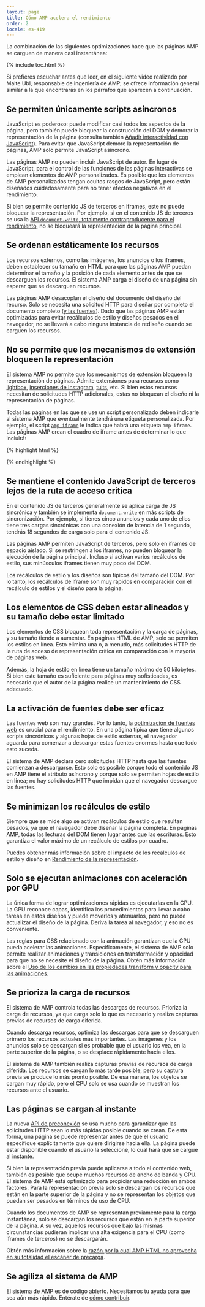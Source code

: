 ```yaml
---
layout: page
title: Cómo AMP acelera el rendimiento
order: 2
locale: es-419
---
```


La combinación de las siguientes optimizaciones hace que las páginas AMP se carguen de manera casi instantánea:

{% include toc.html %}

Si prefieres escuchar antes que leer, en el siguiente video realizado por Malte Ubl, responsable de ingeniería de AMP, se ofrece información general similar a la que encontrarás en los párrafos que aparecen a continuación.

<amp-youtube
    data-videoid="hVRkG1CQScA"
    layout="responsive"
    width="480" height="270">
</amp-youtube>

## Se permiten únicamente scripts asíncronos

JavaScript es poderoso:
puede modificar casi todos los aspectos de la página,
pero también puede bloquear la construcción del DOM y demorar la representación de la página
(consulta también [Añadir interactividad con JavaScript](https://developers.google.com/web/fundamentals/performance/critical-rendering-path/adding-interactivity-with-javascript)).
Para evitar que JavaScript demore la representación de páginas,
AMP solo permite JavaScript asíncrono. 

Las páginas AMP no pueden incluir JavaScript de autor.
En lugar de JavaScript,
para el control de las funciones de las páginas interactivas se emplean elementos de AMP personalizados.
Es posible que los elementos de AMP personalizados tengan ocultos rasgos de JavaScript,
pero están diseñados cuidadosamente para no tener efectos negativos en el rendimiento.

Si bien se permite contenido JS de terceros en iframes,
este no puede bloquear la representación.
Por ejemplo, si en el contenido JS de terceros se usa la
[API `document.write`, totalmente contraproducente para el rendimiento](http://www.stevesouders.com/blog/2012/04/10/dont-docwrite-scripts/),
no se bloqueará la representación de la página principal.

## Se ordenan estáticamente los recursos

Los recursos externos, como las imágenes, los anuncios o los iframes, deben establecer su tamaño en HTML
para que las páginas AMP puedan determinar el tamaño y la posición de cada elemento antes de que se descarguen los recursos.
El sistema AMP carga el diseño de una página sin esperar que se descarguen recursos.

Las páginas AMP desacoplan el diseño del documento del diseño del recurso.
Solo se necesita una solicitud HTTP para diseñar por completo el documento completo
([y las fuentes](#font-triggering-must-be-efficient)).
Dado que las páginas AMP están optimizadas para evitar recálculos de estilo y diseños pesados en el navegador,
no se llevará a cabo ninguna instancia de rediseño cuando se carguen los recursos.

## No se permite que los mecanismos de extensión bloqueen la representación

El sistema AMP no permite que los mecanismos de extensión bloqueen la representación de páginas.
Admite extensiones para recursos como
[lightbox](/docs/reference/extended/amp-lightbox.html),
[inserciones de Instagram](/docs/reference/extended/amp-instagram.html),
[tuits](/docs/reference/extended/amp-twitter.html), etc.
Si bien estos recursos necesitan de solicitudes HTTP adicionales,
estas no bloquean el diseño ni la representación de páginas. 

Todas las páginas en las que se use un script personalizado deben indicarle al sistema AMP
que eventualmente tendrá una etiqueta personalizada.
Por ejemplo, el script [`amp-iframe`](/docs/reference/extended/amp-iframe.html)
le indica que habrá una etiqueta `amp-iframe`.
Las páginas AMP crean el cuadro de iframe antes de determinar lo que incluirá: 

{% highlight html %}
<script async custom-element="amp-iframe" src="https://cdn.ampproject.org/v0/amp-youtube-0.1.js"></script>
{% endhighlight %}

## Se mantiene el contenido JavaScript de terceros lejos de la ruta de acceso crítica

En el contenido JS de terceros generalmente se aplica carga de JS sincrónica y
también se implementa `document.write` en más scripts de sincronización.
Por ejemplo, si tienes cinco anuncios y cada uno de ellos tiene tres cargas sincrónicas
con una conexión de latencia de 1 segundo,
tendrás 18 segundos de carga solo para el contenido JS. 

Las páginas AMP permiten JavaScript de terceros, pero solo en iframes de espacio aislado.
Si se restringen a los iframes, no pueden bloquear la ejecución de la página principal.
Incluso si activan varios recálculos de estilo,
sus minúsculos iframes tienen muy poco del DOM. 

Los recálculos de estilo y los diseños son típicos del tamaño del DOM.
Por lo tanto, los recálculos de iframe son muy rápidos en comparación
con el recálculo de estilos y el diseño para la página.

## Los elementos de CSS deben estar alineados y su tamaño debe estar limitado

Los elementos de CSS bloquean toda representación y la carga de páginas, y su tamaño tiende a aumentar.
En páginas HTML de AMP, solo se permiten los estilos en línea.
Esto elimina una o, a menudo, más solicitudes HTTP de la ruta de acceso de representación crítica
en comparación con la mayoría de páginas web.

Además, la hoja de estilo en línea tiene un tamaño máximo de 50 kilobytes.
Si bien este tamaño es suficiente para páginas muy sofisticadas,
es necesario que el autor de la página realice un mantenimiento de CSS adecuado.

## La activación de fuentes debe ser eficaz

Las fuentes web son muy grandes. Por lo tanto, la 
[optimización de fuentes web](https://developers.google.com/web/fundamentals/performance/optimizing-content-efficiency/webfont-optimization)
es crucial para el rendimiento.
En una página típica que tiene algunos scripts sincrónicos y algunas hojas de estilo externas,
el navegador aguarda para comenzar a descargar estas fuentes enormes hasta que todo esto suceda.

El sistema de AMP declara cero solicitudes HTTP hasta que las fuentes comienzan a descargarse.
Esto solo es posible porque todo el contenido JS en AMP tiene el atributo asíncrono
y porque solo se permiten hojas de estilo en línea;
no hay solicitudes HTTP que impidan que el navegador descargue las fuentes.

## Se minimizan los recálculos de estilo

Siempre que se mide algo se activan recálculos de estilo que resultan pesados,
ya que el navegador debe diseñar la página completa.
En páginas AMP, todas las lecturas del DOM tienen lugar antes que las escrituras.
Esto garantiza el valor máximo de un recálculo de estilos por cuadro.

Puedes obtener más información sobre el impacto de los recálculos de estilo y diseño en
[Rendimiento de la representación](https://developers.google.com/web/fundamentals/performance/rendering/).

## Solo se ejecutan animaciones con aceleración por GPU

La única forma de lograr optimizaciones rápidas es ejecutarlas en la GPU.
La GPU reconoce capas, identifica los procedimientos para llevar a cabo tareas en estos diseños
y puede moverlos y atenuarlos, pero no puede actualizar el diseño de la página.
Deriva la tarea al navegador, y eso no es conveniente.

Las reglas para CSS relacionado con la animación garantizan que la GPU pueda acelerar las animaciones.
Específicamente, el sistema de AMP solo permite realizar animaciones y transiciones en transformación y opacidad
para que no se necesite el diseño de la página.
Obtén más información sobre el
[Uso de los cambios en las propiedades transform y opacity para las animaciones](https://developers.google.com/web/fundamentals/performance/rendering/stick-to-compositor-only-properties-and-manage-layer-count).

## Se prioriza la carga de recursos

El sistema de AMP controla todas las descargas de recursos. Prioriza la carga de recursos,
ya que carga solo lo que es necesario y realiza capturas previas de recursos de carga diferida. 

Cuando descarga recursos, optimiza las descargas
para que se descarguen primero los recursos actuales más importantes.
Las imágenes y los anuncios solo se descargan si es probable que el usuario los vea,
en la parte superior de la página, o se desplace rápidamente hacia ellos.  

El sistema de AMP también realiza capturas previas de recursos de carga diferida.
Los recursos se cargan lo más tarde posible, pero su captura previa se produce lo más pronto posible.
De esa manera, los objetos se cargan muy rápido, pero el CPU solo se usa
cuando se muestran los recursos ante el usuario.

## Las páginas se cargan al instante

La nueva [API de preconexión](http://www.w3.org/TR/resource-hints/#dfn-preconnect)
se usa mucho para garantizar que las solicitudes HTTP sean lo más rápidas posible cuando se crean.
De esta forma,
una página se puede representar antes de que el usuario especifique explícitamente que quiere dirigirse hacia ella.
La página puede estar disponible cuando el usuario la seleccione,
lo cual hará que se cargue al instante.

Si bien la representación previa puede aplicarse a todo el contenido web,
también es posible que ocupe muchos recursos de ancho de banda y CPU. El sistema de AMP está optimizado para propiciar una reducción en ambos factores. Para la representación previa solo se descargan los recursos que están en la parte superior de la página
y no se representan los objetos que puedan ser pesados en términos de uso de CPU.

Cuando los documentos de AMP se representan previamente para la carga instantánea,
solo se descargan los recursos que están en la parte superior de la página.
A su vez, aquellos recursos que bajo las mismas circunstancias pudieran
implicar una alta exigencia para el CPU (como iframes de terceros) no se descargarán. 

Obtén más información sobre la
[razón por la cual AMP HTML no aprovecha en su totalidad el escáner de precarga](https://medium.com/@cramforce/why-amp-html-does-not-take-full-advantage-of-the-preload-scanner-7e7f788aa94e).

## Se agiliza el sistema de AMP
El sistema de AMP es de código abierto.
Necesitamos tu ayuda para que sea aún más rápido.
Entérate de [cómo contribuir](/docs/support/contribute.html).
